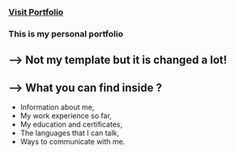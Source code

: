### [Visit Portfolio](https://johnpapachristos.github.io)

###  This is my personal portfolio

  ## --> Not my template but it is changed a lot!
  
  ## --> What you can find inside ?
   * Information about me, 
   * My work experience so far, 
   * My education and certificates, 
   * The languages that I can talk,
   * Ways to communicate with me.
